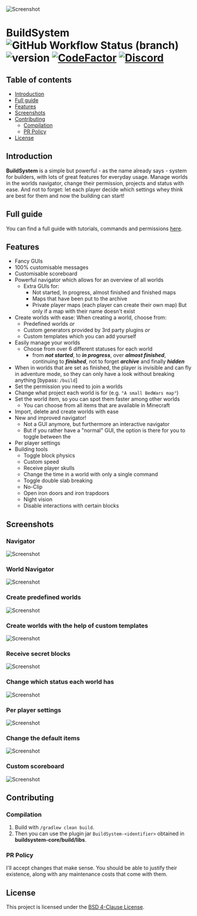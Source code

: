 ![Screenshot](.github/images/header.png)

# BuildSystem ![GitHub Workflow Status (branch)](https://img.shields.io/github/workflow/status/einTosti/BuildSystem/Build%20main/master) ![version](https://img.shields.io/github/v/release/einTosti/BuildSystem) [![CodeFactor](https://www.codefactor.io/repository/github/eintosti/buildsystem/badge)](https://www.codefactor.io/repository/github/eintosti/buildsystem) [![Discord](https://img.shields.io/discord/419460301403193344.svg?label=&logo=discord&logoColor=ffffff&color=7389D8&labelColor=6A7EC2)](https://discord.com/invite/Nt467Rf)

## Table of contents

* [Introduction](#introduction)
* [Full guide](#full-guide)
* [Features](#features)
* [Screenshots](#screenshots)
* [Contributing](#contributing)
    * [Compilation](#compilation)
    * [PR Policy](#pr-policy)
* [License](#license)

## Introduction

**BuildSystem** is a simple but powerful - as the name already says - system for builders, with lots of great features
for everyday usage. Manage worlds in the worlds navigator, change their permission, projects and status with ease. And
not to forget: let each player decide which settings whey think are best for them and now the building can start!

## Full guide

You can find a full guide with tutorials, commands and permissions [here](https://eintosti.gitbook.io/buildsystem/).

## Features

- Fancy GUIs
- 100% customisable messages
- Customisable scoreboard
- Powerful navigator which allows for an overview of all worlds
    - Extra GUIs for:
        - Not started, In progress, almost finished and finished maps
        - Maps that have been put to the archive
        - Private player maps (each player can create their own map)
          But only if a map with their name doesn't exist
- Create worlds with ease: When creating a world, choose from:
    - Predefined worlds _or_
    - Custom generators provided by 3rd party plugins _or_
    - Custom templates which you can add yourself
- Easily manage your worlds
    - Choose from over 6 different statuses for each world
        - from _**not started**_, to _**in progress**_, over _**almost finished**_, continuing to _**finished**_, not to
          forget _**archive**_ and finally _**hidden**_
- When in worlds that are set as finished, the player is invisible and can fly in adventure mode, so they can only have
  a look without breaking anything [bypass: `/build`]
- Set the permission you need to join a worlds
- Change what project each world is for (e.g. `"A small BedWars map"`)
- Set the world item, so you can spot them faster among other worlds
    - You can choose from all items that are available in Minecraft
- Import, delete and create worlds with ease
- New and improved navigator!
    - Not a GUI anymore, but furthermore an interactive navigator
    - But if you rather have a "normal" GUI, the option is there for you to toggle between the
- Per player settings
- Building tools
    - Toggle block physics
    - Custom speed
    - Receive player skulls
    - Change the time in a world with only a single command
    - Toggle double slab breaking
    - No-Clip
    - Open iron doors and iron trapdoors
    - Night vision
    - Disable interactions with certain blocks

## Screenshots

### Navigator

![Screenshot](.github/images/navigator.png)

### World Navigator

![Screenshot](.github/images/worlds.png)

### Create predefined worlds

![Screenshot](.github/images/predefined_worlds.png)

### Create worlds with the help of custom templates

![Screenshot](.github/images/templates.png)

### Receive secret blocks

![Screenshot](.github/images/blocks.png)

### Change which status each world has

![Screenshot](.github/images/status.png)

### Per player settings

![Screenshot](.github/images/settings.png)

### Change the default items

![Screenshot](.github/images/setup.png)

### Custom scoreboard

![Screenshot](.github/images/scoreboard.png)

## Contributing

### Compilation

1. Build with `/gradlew clean build`.
2. Then you can use the plugin jar `BuildSystem-<identifier>` obtained in **buildsystem-core/build/libs**. 

### PR Policy

I'll accept changes that make sense. You should be able to justify their existence, along with any maintenance costs
that come with them.

## License

This project is licensed under the [BSD 4-Clause License](LICENSE).